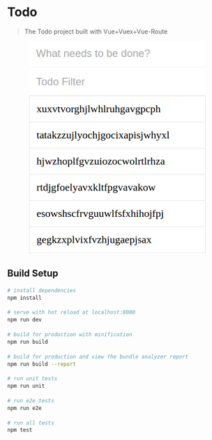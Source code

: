 # Todo

>The Todo project built with Vue+Vuex+Vue-Route

<div style="text-align: center;">
<img src="./src/assets/vue-todo.png" />
</div>

## Build Setup

``` bash
# install dependencies
npm install

# serve with hot reload at localhost:8080
npm run dev

# build for production with minification
npm run build

# build for production and view the bundle analyzer report
npm run build --report

# run unit tests
npm run unit

# run e2e tests
npm run e2e

# run all tests
npm test
```
